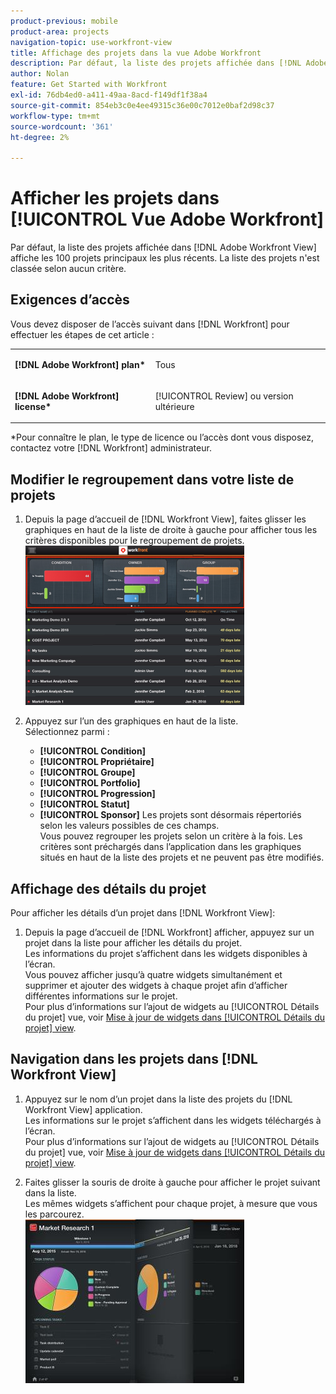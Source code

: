 ```yaml
---
product-previous: mobile
product-area: projects
navigation-topic: use-workfront-view
title: Affichage des projets dans la vue Adobe Workfront
description: Par défaut, la liste des projets affichée dans [!DNL Adobe Workfront] La vue affiche les 100 projets principaux les plus récents. La liste des projets n'est classée selon aucun critère.
author: Nolan
feature: Get Started with Workfront
exl-id: 76db4ed0-a411-49aa-8acd-f149df1f38a4
source-git-commit: 854eb3c0e4ee49315c36e00c7012e0baf2d98c37
workflow-type: tm+mt
source-wordcount: '361'
ht-degree: 2%

---
```


# Afficher les projets dans [!UICONTROL Vue Adobe Workfront]

Par défaut, la liste des projets affichée dans [!DNL Adobe Workfront View] affiche les 100 projets principaux les plus récents. La liste des projets n&#39;est classée selon aucun critère.

## Exigences d’accès

Vous devez disposer de l’accès suivant dans [!DNL Workfront] pour effectuer les étapes de cet article :

<table style="table-layout:auto"> 
 <col> 
 </col> 
 <col> 
 </col> 
 <tbody> 
  <tr> 
   <td role="rowheader"><strong>[!DNL Adobe Workfront] plan*</strong></td> 
   <td> <p>Tous</p> </td> 
  </tr> 
  <tr> 
   <td role="rowheader"><strong>[!DNL Adobe Workfront] license*</strong></td> 
   <td> <p>[!UICONTROL Review] ou version ultérieure</p> </td> 
  </tr> 
 </tbody> 
</table>

&#42;Pour connaître le plan, le type de licence ou l’accès dont vous disposez, contactez votre [!DNL Workfront] administrateur.

## Modifier le regroupement dans votre liste de projets

1. Depuis la page d’accueil de [!DNL Workfront View], faites glisser les graphiques en haut de la liste de droite à gauche pour afficher tous les critères disponibles pour le regroupement de projets.\
   ![[!DNL workfront_view_project_groupings_Adobe].png](assets/workfront-view-project-groupings-adobe-350x255.png)

1. Appuyez sur l’un des graphiques en haut de la liste.\
   Sélectionnez parmi :

   * **[!UICONTROL Condition]**
   * **[!UICONTROL Propriétaire]**
   * **[!UICONTROL Groupe]**
   * **[!UICONTROL Portfolio]**
   * **[!UICONTROL Progression]**
   * **[!UICONTROL Statut]**
   * **[!UICONTROL Sponsor]**
Les projets sont désormais répertoriés selon les valeurs possibles de ces champs.
\
      Vous pouvez regrouper les projets selon un critère à la fois. Les critères sont préchargés dans l’application dans les graphiques situés en haut de la liste des projets et ne peuvent pas être modifiés.

## Affichage des détails du projet

Pour afficher les détails d’un projet dans [!DNL Workfront View]:

1. Depuis la page d’accueil de [!DNL Workfront] afficher, appuyez sur un projet dans la liste pour afficher les détails du projet.\
   Les informations du projet s’affichent dans les widgets disponibles à l’écran.\
   Vous pouvez afficher jusqu’à quatre widgets simultanément et supprimer et ajouter des widgets à chaque projet afin d’afficher différentes informations sur le projet.\
   Pour plus d’informations sur l’ajout de widgets au [!UICONTROL Détails du projet] vue, voir [Mise à jour de widgets dans [!UICONTROL Détails du projet] view](../../../workfront-basics/mobile-apps/using-workfront-view/update-widgets-in-workfront-view.md).

## Navigation dans les projets dans [!DNL Workfront View]

1. Appuyez sur le nom d’un projet dans la liste des projets du [!DNL Workfront View] application.\
   Les informations sur le projet s’affichent dans les widgets téléchargés à l’écran.\
   Pour plus d’informations sur l’ajout de widgets au [!UICONTROL Détails du projet] vue, voir [Mise à jour de widgets dans [!UICONTROL Détails du projet] view](../../../workfront-basics/mobile-apps/using-workfront-view/update-widgets-in-workfront-view.md).

1. Faites glisser la souris de droite à gauche pour afficher le projet suivant dans la liste.\
   Les mêmes widgets s’affichent pour chaque projet, à mesure que vous les parcourez.\
   ![Image-1__6__copy.jpg](assets/image-1--6--copy-350x262.jpg) 
